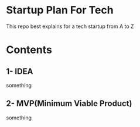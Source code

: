 # Startup Plan For Tech
This repo best explains for a tech startup from A to Z 

# Contents
## 1- IDEA
something

## 2- MVP(Minimum Viable Product)
something
